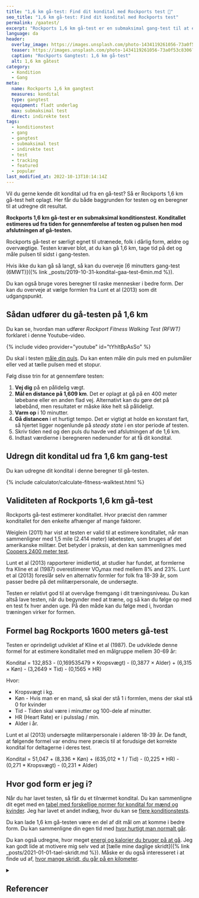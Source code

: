 ```yaml
---
title: "1,6 km gå-test: Find dit kondital med Rockports test 🚶‍"
seo_title: "1,6 km gå-test: Find dit kondital med Rockports test"
permalink: /gaatest/
excerpt: "Rockports 1,6 km gå-test er en submaksimal gang-test til at estimere konditallet ud fra tiden det tager at gennemføre gangtesten. Gå-testen er særligt velegnet for utrænede, folk i dårlig form, ældre og overvægtige."
language: da
header:
  overlay_image: https://images.unsplash.com/photo-1434119261056-73a0f53c8306?ixlib=rb-1.2.1&ixid=eyJhcHBfaWQiOjEyMDd9&auto=format&fit=crop&h=630&w=1200&q=60
  teaser: https://images.unsplash.com/photo-1434119261056-73a0f53c8306?ixlib=rb-1.2.1&ixid=eyJhcHBfaWQiOjEyMDd9&auto=format&fit=crop&h=300&w=400&q=10
  caption: "Rockports Gangtest: 1,6 km gå-test"
  alt: 1,6 km gåtest
category:
  - Kondition
  - Gang
meta:
  name: Rockports 1,6 km gangtest
  measures: kondital
  type: gangtest
  equipment: fladt underlag
  max: submaksimal test
  direct: indirekte test
tags:
  - konditionstest
  - gang
  - gangtest
  - submaksimal test
  - indirekte test
  - test
  - tracking
  - featured
  - populær
last_modified_at: 2022-10-13T10:14:14Z
---
```


Vil du gerne kende dit kondital ud fra en gå-test? Så er Rockports 1,6 km gå-test helt oplagt. Her får du både baggrunden for testen og en beregner til at udregne dit resultat.

**Rockports 1,6 km gå-test er en submaksimal konditionstest. Konditallet estimeres ud fra tiden for gennemførelse af testen og pulsen hen mod afslutningen af gå-testen.**

Rockports gå-test er særligt egnet til utrænede, folk i dårlig form, ældre og overvægtige. Testen kræver blot, at du kan gå 1,6 km, tage tid på det og måle pulsen til sidst i gang-testen.

Hvis ikke du kan gå så langt, så kan du overveje [6 minutters gang-test (6MWT)]({% link _posts/2019-10-31-kondital-gaa-test-6min.md %}).

Du kan også bruge vores beregner til raske mennesker i bedre form. Der kan du overveje at vælge formlen fra Lunt et al (2013) som dit udgangspunkt.

## Sådan udfører du gå-testen på 1,6 km

Du kan se, hvordan man udfører _Rockport Fitness Walking Test (RFWT)_ forklaret i denne Youtube-video.

{% include video provider="youtube" id="tYhltBpAsSo" %}

Du skal i testen [måle din puls](/puls/). Du kan enten måle din puls med en pulsmåler eller ved at tælle pulsen med et stopur.

Følg disse trin for at gennemføre testen:

1. **Vej dig** på en pålidelig vægt.
2. **Mål en distance på 1,609 km**. Det er oplagt at gå på en 400 meter løbebane eller en anden flad vej. Alternativt kan du gøre det på løbebånd, men resultatet er måske ikke helt så pålideligt.
3. **Varm op** i 10 minutter.
4. **Gå distancen** i et hurtigt tempo. Det er vigtigt at holde en konstant fart, så hjertet ligger nogenlunde på _steady state_ i en stor periode af testen.
5. Skriv tiden ned og den puls du havde ved afslutningen af de 1,6 km.
6. Indtast værdierne i beregneren nedenunder for at få dit kondital.

## Udregn dit kondital ud fra 1,6 km gang-test

Du kan udregne dit kondital i denne beregner til gå-testen.

{% include calculator/calculate-fitness-walktest.html %}

## Validiteten af Rockports 1,6 km gå-test

Rockports gå-test estimerer konditallet. Hvor præcist den rammer konditallet for den enkelte afhænger af mange faktorer.

Weiglein (2011) har vist at testen er valid til at estimere konditallet, når man sammenligner med 1,5 mile (2.414 meter) løbetesten, som bruges af det amerikanske militær. Det betyder i praksis, at den kan sammenlignes med [Coopers 2400 meter test](/kondital-2400-meter/).

Lunt et al (2013) rapporterer imidlertid, at studier har fundet, at formlerne fra Kline et al (1987) overestimerer VO₂max med mellem 8% and 23%. Lunt et al (2013) foreslår selv en alternativ formler for folk fra 18-39 år, som passer bedre på det militærpersonale, de undersøgte.

Testen er relativt god til at overvåge fremgang i dit træningsniveau. Du kan altså lave testen, når du begynder med at træne, og så kan du følge op med en test fx hver anden uge. På den måde kan du følge med i, hvordan træningen virker for formen.

## Formel bag Rockports 1600 meters gå-test

Testen er oprindeligt udviklet af Kline et al (1987). De udviklede denne formel for at estimere konditallet med en målgruppe mellem 30-69 år:

Kondital = 132,853 - (0,169535479 × Kropsvægt) - (0,3877 × Alder) + (6,315 × Køn) - (3,2649 × Tid) - (0,1565 × HR)

Hvor:

- Kropsvægt i kg.
- Køn - Hvis man er en mand, så skal der stå 1 i formlen, mens der skal stå 0 for kvinder
- Tid - Tiden skal være i minutter og 100-dele af minutter.
- HR (Heart Rate) er i pulsslag / min.
- Alder i år.

Lunt et al (2013) undersøgte militærpersonale i alderen 18-39 år. De fandt, at følgende formel var endnu mere præcis til at forudsige det korrekte kondital for deltagerne i deres test.

Kondital = 51,047 + (8,336 * Køn) + (635,012 * 1 / Tid) - (0,225 * HR) - (0,271 * Kropsvægt) - (0,231 * Alder)

## Hvor god form er jeg i?

Når du har lavet testen, så får du et tilnærmet kondital. Du kan sammenligne dit eget med en [tabel med forskellige normer for kondital for mænd og kvinder](/kondital/). Jeg har lavet et andet indlæg, hvor du kan se [flere konditionstests](/kondition/tests/).

Du kan lade 1,6 km gå-testen være en del af dit mål om at komme i bedre form. Du kan sammenligne din egen tid med [hvor hurtigt man normalt går](/tid-at-gaa/).

Du kan også udregne, hvor meget [energi og kalorier du bruger på at gå](/forbraending-ved-gaa-gang/). Jeg kan godt lide at motivere mig selv ved at [tælle mine daglige skridt]({% link _posts/2021-01-01-tael-skridt.md %}). Måske er du også interesseret i at finde ud af, [hvor mange skridt, du går på en kilometer](/skridt-pr-km-10000/).

<details markdown="1" class="references">
  <summary><h2 id="references">Referencer</h2></summary>

- Kline, G. M., J. P. Porcari, R. Hintermeister, P. S. Freedson, A. Ward, R. F. McCarron, J. Ross, og J. M. Rippe. 1987. “Estimation of VO2max from a One-Mile Track Walk, Gender, Age, and Body Weight”. Medicine and Science in Sports and Exercise 19 (3): 253–59.
- Lunt, Heather, Daniel Roiz De Sa, Julia Roiz De Sa, og Adrian Allsopp. 2013. “Validation of One-Mile Walk Equations for the Estimation of Aerobic Fitness in British Military Personnel under the Age of 40 Years”. Military Medicine 178 (7): 753–59. <https://doi.org/10.7205/MILMED-D-12-00369>.
- Sartor, Francesco, Gianluca Vernillo, Helma M. de Morree, Alberto G. Bonomi, Antonio La Torre, Hans-Peter Kubis, og Arsenio Veicsteinas. 2013. “Estimation of Maximal Oxygen Uptake via Submaximal Exercise Testing in Sports, Clinical, and Home Settings”. Sports Medicine (Auckland, N.Z.) 43 (9): 865–73. <https://doi.org/10.1007/s40279-013-0068-3>.
- Weiglein, Laura, Jeffery Herrick, Stacie Kirk, og Erik P. Kirk. 2011. “The 1-Mile Walk Test Is a Valid Predictor of VO₂max and Is a Reliable Alternative Fitness Test to the 1.5-Mile Run in U.S. Air Force Males”. Military Medicine 176 (6): 669–73. <https://doi.org/10.7205/milmed-d-10-00444>.
</details>
